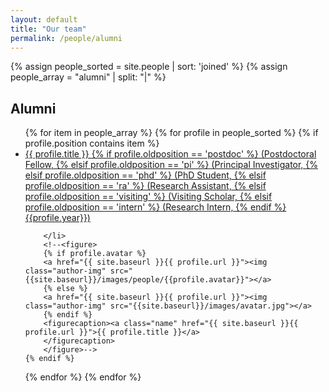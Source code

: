 ```yaml
---
layout: default
title: "Our team"
permalink: /people/alumni
---
```

{% assign people_sorted = site.people | sort: 'joined' %}
{% assign people_array = "alumni" | split: "|" %}
<section class="menuaa">
<div>
<h1>Alumni</h1>
</div>
</section>
<ul>
{% for item in people_array %}
  {% for profile in people_sorted %}
    {% if profile.position contains item %}
		<li ><a href="{{ site.baseurl }}{{ profile.url }}">{{ profile.title }}
		{% if profile.oldposition == 'postdoc' %}
		(Postdoctoral Fellow,
		{% elsif profile.oldposition == 'pi' %}
		(Principal Investigator,
		{% elsif profile.oldposition == 'phd' %}
		(PhD Student,
		{% elsif profile.oldposition == 'ra' %}
		(Research Assistant,
		{% elsif profile.oldposition == 'visiting' %}
		(Visiting Scholar,
		{% elsif profile.oldposition == 'intern' %}
		(Research Intern,
		{% endif %}{{profile.year}})</a>
		
		
		</li>
		<!--<figure>
        {% if profile.avatar %}
        <a href="{{ site.baseurl }}{{ profile.url }}"><img class="author-img" src="{{site.baseurl}}/images/people/{{profile.avatar}}"></a>
        {% else %}
        <a href="{{ site.baseurl }}{{ profile.url }}"><img class="author-img" src="{{site.baseurl}}/images/avatar.jpg"></a>
        {% endif %}
        <figurecaption><a class="name" href="{{ site.baseurl }}{{ profile.url }}">{{ profile.title }}</a>
		</figurecaption>
		</figure>-->
    {% endif %}
  {% endfor %}
{% endfor %}
</ul>

